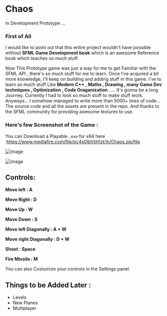 # Chaos
In Development Prototype ...



### First of All 

I would like to point out that this entire project wouldn't have possible without **SFML Game Development book** which is an awesome Reference book which teaches so much stuff. 


Now This Prototype game was just a way for me to get Familiar with the SFML API ,  there's so much stuff for me to learn.  Once I've acquried a bit more knowledge, I'll keep on building and adding stuff in this game.  I've to learn so much stuff Like **Modern C++ , Maths , Drawing , many Game Dev techniques , Optimization , Code Oraganization** ..... It's gonna be a long Journey. Currently I had to look so much stuff to make stuff work.  Anyways... I somehow managed to write more than 5000+ lines of code...
The source code and all the assets are present in the repo.
And thanks to the SFML community for providing awesome textures to use.

### Here's few Screenshot of the Game :

You can Download a Playable `.exe` for x64 here :https://www.mediafire.com/file/pc4s0lbh5hfzk1n/Chaos.zip/file




![image](https://github.com/ArcShahi/Chaos/assets/90377780/45383e8a-e57a-439c-9580-5a105f4db0e7)



![image](https://github.com/ArcShahi/Chaos/assets/90377780/d31e3e22-fe10-4569-af9a-74ea1120ca4c)



## Controls:

**Move left : A**

**Move Right : D**

**Move Up : W**

**Move Down : S**

**Move left Diagonally : A + W**

**Move right Diagonally : D + W**

**Shoot : Space**

**Fire Missile : M**


You can also Costumize your controls in the Settings panel.

## Things to be Added Later :

- Levels
- New Planes
- Multiplayer 

